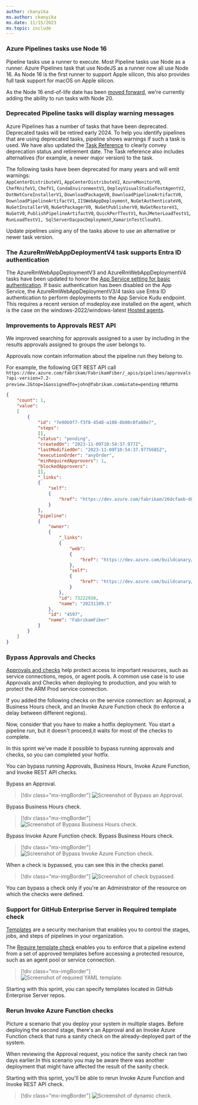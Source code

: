 ```yaml
---
author: ckanyika
ms.author: ckanyika
ms.date: 11/15/2023
ms.topic: include
---
```


### Azure Pipelines tasks use Node 16

Pipeline tasks use a runner to execute. Most Pipeline tasks use Node as a runner. Azure Pipelines task that use NodeJS as a runner now all use Node 16. As Node 16 is the first runner to support Apple silicon, this also provides full task support for macOS on Apple silicon.

As the Node 16 end-of-life date has been [moved forward](https://nodejs.org/en/blog/announcements/nodejs16-eol), we're currently adding the ability to run tasks with Node 20.

### Deprecated Pipeline tasks will display warning messages

Azure Pipelines has a number of tasks that have been deprecated. Deprecated tasks will be retired early 2024. To help you identify pipelines that are using deprecated tasks, pipeline shows warnings if such a task is used. We have also updated the [Task Reference](/azure/devops/pipelines/tasks/reference/?view=azure-pipelines&preserve-view=true) to clearly convey deprecation status and retirement date. The Task reference also includes alternatives (for example, a newer major version) to the task.

The following tasks have been deprecated for many years and will emit warnings:  
`AppCenterDistributeV1`, `AppCenterDistributeV2`, `AzureMonitorV0`, `ChefKnifeV1`, `ChefV1`, `CondaEnvironmentV1`, `DeployVisualStudioTestAgentV2`, `DotNetCoreInstallerV1`, `DownloadPackageV0`, `DownloadPipelineArtifactV0`, `DownloadPipelineArtifactV1`, `IISWebAppDeployment`, `NuGetAuthenticateV0`, `NuGetInstallerV0`, `NuGetPackagerV0`,` NuGetPublisherV0`, `NuGetRestoreV1`, `NuGetV0`, `PublishPipelineArtifactV0`, `QuickPerfTestV1`, `RunJMeterLoadTestV1`, `RunLoadTestV1, SqlServerDacpacDeployment`,`XamarinTestCloudV1`.

Update pipelines using any of the tasks above to use an alternative or newer task version.

### The AzureRmWebAppDeploymentV4 task supports Entra ID authentication

The AzureRmWebAppDeploymentV3 and AzureRmWebAppDeploymentV4 tasks have been updated to honor the [App Service setting for basic authentication](/azure/app-service/configure-basic-auth-disable?tabs=portal&preserve-view=true). If basic authentication has been disabled on the App Service, the AzureRmWebAppDeploymentV3/4 tasks use Entra ID authentication to perform deployments to the App Service Kudu endpoint. This requires a recent version of msdeploy.exe installed on the agent, which is the case on the windows-2022/windows-latest [Hosted agents](/azure/devops/pipelines/agents/hosted?view=azure-devops&tabs=yaml#software&preserve-view=true).


### Improvements to Approvals REST API

We improved searching for approvals assigned to a user by including in the results approvals assigned to groups the user belongs to.

Approvals now contain information about the pipeline run they belong to.

For example, the following GET REST API call `https://dev.azure.com/fabrikam/FabrikamFiber/_apis/pipelines/approvals?api-version=7.2-preview.2&top=1&assignedTo=john@fabrikam.com&state=pending` returns 

```json
{
    "count": 1,
    "value":
    [
        {
            "id": "7e90b9f7-f3f8-4548-a108-8b80c0fa80e7",
            "steps":
            [],
            "status": "pending",
            "createdOn": "2023-11-09T10:54:37.977Z",
            "lastModifiedOn": "2023-11-09T10:54:37.9775685Z",
            "executionOrder": "anyOrder",
            "minRequiredApprovers": 1,
            "blockedApprovers":
            [],
            "_links":
            {
                "self":
                {
                    "href": "https://dev.azure.com/fabrikam/26dcfaeb-d8fe-495c-91cb-fec4acb44fbb/_apis/pipelines/approvals/7e80b987-f3fe-4578-a108-8a80c0fb80e7"
                }
            },
            "pipeline":
            {
                "owner":
                {
                    "_links":
                    {
                        "web":
                        {
                            "href": "https://dev.azure.com/buildcanary/26dcfaeb-d8fe-495c-91cb-fec4acb44fbb/_build/results?buildId=73222930"
                        },
                        "self":
                        {
                            "href": "https://dev.azure.com/buildcanary/26dcfaeb-d8fe-495c-91cb-fec4acb44fbb/_apis/build/Builds/73222930"
                        }
                    },
                    "id": 73222930,
                    "name": "20231109.1"
                },
                "id": "4597",
                "name": "FabrikamFiber"
            }
        }
    ]
}
```



### Bypass Approvals and Checks

[Approvals and checks](/azure/devops/pipelines/process/approvals?view=azure-devops&tabs=check-pass&preserve-view=true ) help protect access to important resources, such as service connections, repos, or agent pools. A common use case is to use Approvals and Checks when deploying to production, and you wish to protect the ARM Prod service connection. 

If you added the following checks on the service connection: an Approval, a Business Hours check, and an Invoke Azure Function check (to enforce a delay between different regions).

Now, consider that you have to make a hotfix deployment. You start a pipeline run, but it doesn't proceed,it waits for most of the checks to complete. 

In this sprint we've made it possible to bypass running approvals and checks, so you can completed your hotfix. 

You can bypass running Approvals, Business Hours, Invoke Azure Function, and Invoke REST API checks.

Bypass an Approval.
> [!div class="mx-imgBorder"]
> ![Screenshot of Bypass an Approval.](../../media/230-pipelines-01.png " Screenshot of Bypass an Approval.")

Bypass Business Hours check.
> [!div class="mx-imgBorder"]
> ![Screenshot of Bypass Business Hours check.](../../media/230-pipelines-02.png " Screenshot of Bypass Business Hours check.")

Bypass Invoke Azure Function check.
Bypass Business Hours check.
> [!div class="mx-imgBorder"]
> ![Screenshot of Bypass Invoke Azure Function check.](../../media/230-pipelines-03.png " Screenshot of Bypass Invoke Azure Function check.")

When a check is bypassed, you can see this in the checks panel.
> [!div class="mx-imgBorder"]
> ![Screenshot of check bypassed.](../../media/230-pipelines-04.png " Screenshot of check bypassed.")

You can bypass a check only if you're an Administrator of the resource on which the checks were defined.

### Support for GitHub Enterprise Server in Required template check

[Templates](/azure/devops/pipelines/security/templates) are a security mechanism that enables you to control the stages, jobs, and steps of pipelines in your organization.

The [Require template check](/azure/devops/pipelines/process/approvals?view=azure-devops&tabs=check-pass#required-template&preserve-view=true) enables you to enforce that a pipeline extend from a set of approved templates before accessing a protected resource, such as an agent pool or service connection.

> [!div class="mx-imgBorder"]
> ![Screenshot of required YAML template.](../../media/230-pipelines-06.png " Screenshot of required YAML template.")

Starting with this sprint, you can specify templates located in GitHub Enterprise Server repos.


### Rerun Invoke Azure Function checks

Picture a scenario that you deploy your system in multiple stages. Before deploying the second stage, there's an Approval and an Invoke Azure Function check that runs a sanity check on the already-deployed part of the system. 

When reviewing the Approval request, you notice the sanity check ran two days earlier.In this scenario you may be aware there was another deployment that might have affected the result of the sanity check.

Starting with this sprint, you'll be able to rerun Invoke Azure Function and Invoke REST API check.

> [!div class="mx-imgBorder"]
> ![Screenshot of dynamic check.](../../media/230-pipelines-05.png " Screenshot of dynamic check.")